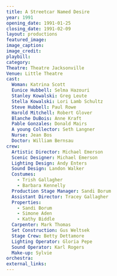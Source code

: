 ```yaml
---
title: A Streetcar Named Desire
year: 1991
opening_date: 1991-01-25
closing_date: 1991-02-09
layout: productions
featured_image: 
image_caption:
image_credit:
playbill: 
category: 
Theatre: Theatre Jacksonville
Venue: Little Theatre
cast:
  Woman: Katrina Scott
  Eunice Hubbell: Selma Hazouri
  Stanley Kowalski: Greg Leute
  Stella Kowalski: Lori Lamb Schultz
  Steve Hubbell: Paul Rowe
  Harold Mitchell: Robert Glover
  Blanche DuBois: Anne Kraft
  Pable Gonzales: Donald Mairs
  A young Collector: Seth Langner
  Nurse: Jean Bos
  Doctor: William Bernsau
crew:
  Artistic Director: Michael Emerson
  Scenic Designer: Michael Emerson
  Lighting Design: Andy Enters
  Sound Design: Landon Walker
  Costumes:
    - Trish Gallagher
    - Barbara Kennelly
  Production Stage Manager: Sandi Borum
  Assistant Director: Tracey Gallagher
  Properties:
    - Sandi Borum
    - Simone Aden
    - Kathy Biddle
  Carpenter: Mark Thomas
  Set Construction: Gus Weltsek
  Stage Crew: Betty Dettamore
  Lighting Operator: Gloria Pepe
  Sound Operator: Karl Rogers
  Make-up: Sylvie
orchestra:
external_links:
---
```

